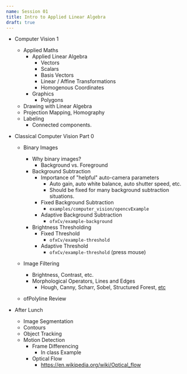 ```yaml
---
name: Session 01
title: Intro to Applied Linear Algebra
draft: true
---
```


-   Computer Vision 1
    -   Applied Maths
        -   Applied Linear Algebra
            -   Vectors
            -   Scalars
            -   Basis Vectors
            -   Linear / Affine Transformations
            -   Homogenous Coordinates
        -   Graphics
            -   Polygons
    -   Drawing with Linear Algebra
    -   Projection Mapping, Homography
    -   Labeling
        -   Connected components.





- Classical Computer Vision Part 0
  - Binary Images
    - Why binary images?
      - Background vs. Foreground
    - Background Subtraction
      - Importance of "helpful" auto-camera parameters
        - Auto gain, auto white balance, auto shutter speed, etc.
        - Should be fixed for many background subtraction situations.
      - Fixed Background Subtraction
        - `examples/computer_vision/opencvExample`
      - Adaptive Background Subtraction
        - `ofxCv/example-background`
    - Brightness Thresholding
      - Fixed Threshold
        - `ofxCv/example-threshold`
      - Adaptive Threshold
        - `ofxCv/example-threshold` (press mouse)
  - Image Filtering
    - Brightness, Contrast, etc.
    - Morphological Operators, Lines and Edges
      - Hough, Canny, Scharr, Sobel, Structured Forest, [etc](http://docs.opencv.org/3.1.0/d0/da5/tutorial_ximgproc_prediction.html)

  - ofPolyline Review

- After Lunch
  - Image Segmentation
  - Contours
  - Object Tracking
  - Motion Detection
    - Frame Differencing
      - In class Example
    - Optical Flow
      - https://en.wikipedia.org/wiki/Optical_flow
